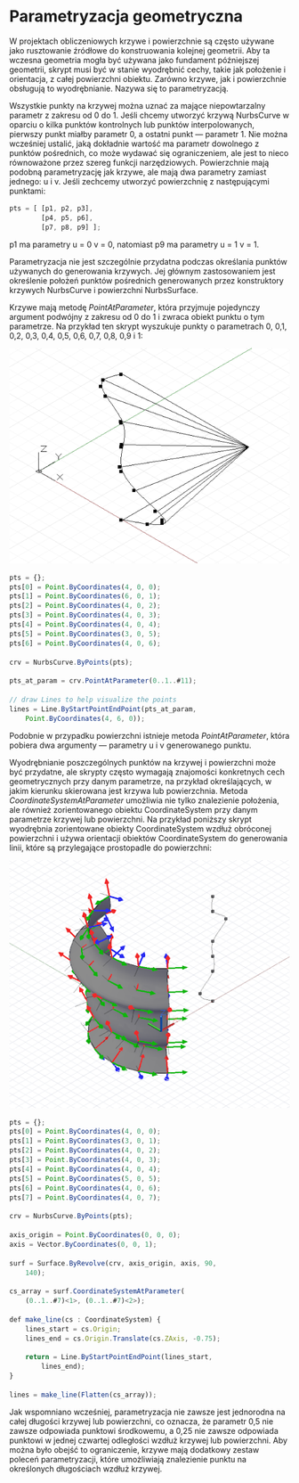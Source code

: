 # Parametryzacja geometryczna

W projektach obliczeniowych krzywe i powierzchnie są często używane jako rusztowanie źródłowe do konstruowania kolejnej geometrii. Aby ta wczesna geometria mogła być używana jako fundament późniejszej geometrii, skrypt musi być w stanie wyodrębnić cechy, takie jak położenie i orientacja, z całej powierzchni obiektu. Zarówno krzywe, jak i powierzchnie obsługują to wyodrębnianie. Nazywa się to parametryzacją.

Wszystkie punkty na krzywej można uznać za mające niepowtarzalny parametr z zakresu od 0 do 1. Jeśli chcemy utworzyć krzywą NurbsCurve w oparciu o kilka punktów kontrolnych lub punktów interpolowanych, pierwszy punkt miałby parametr 0, a ostatni punkt — parametr 1. Nie można wcześniej ustalić, jaką dokładnie wartość ma parametr dowolnego z punktów pośrednich, co może wydawać się ograniczeniem, ale jest to nieco równoważone przez szereg funkcji narzędziowych. Powierzchnie mają podobną parametryzację jak krzywe, ale mają dwa parametry zamiast jednego: u i v. Jeśli zechcemy utworzyć powierzchnię z następującymi punktami:

```js
pts = [ [p1, p2, p3],
        [p4, p5, p6],
        [p7, p8, p9] ];
```

p1 ma parametry u = 0 v = 0, natomiast p9 ma parametry u = 1 v = 1.

Parametryzacja nie jest szczególnie przydatna podczas określania punktów używanych do generowania krzywych. Jej głównym zastosowaniem jest określenie położeń punktów pośrednich generowanych przez konstruktory krzywych NurbsCurve i powierzchni NurbsSurface.

Krzywe mają metodę *PointAtParameter*, która przyjmuje pojedynczy argument podwójny z zakresu od 0 do 1 i zwraca obiekt punktu o tym parametrze. Na przykład ten skrypt wyszukuje punkty o parametrach 0, 0,1, 0,2, 0,3, 0,4, 0,5, 0,6, 0,7, 0,8, 0,9 i 1:

![](images/12-7/GeometricParameterization_01.png)

```js
pts = {};
pts[0] = Point.ByCoordinates(4, 0, 0);
pts[1] = Point.ByCoordinates(6, 0, 1);
pts[2] = Point.ByCoordinates(4, 0, 2);
pts[3] = Point.ByCoordinates(4, 0, 3);
pts[4] = Point.ByCoordinates(4, 0, 4);
pts[5] = Point.ByCoordinates(3, 0, 5);
pts[6] = Point.ByCoordinates(4, 0, 6);

crv = NurbsCurve.ByPoints(pts);

pts_at_param = crv.PointAtParameter(0..1..#11);

// draw Lines to help visualize the points
lines = Line.ByStartPointEndPoint(pts_at_param, 
    Point.ByCoordinates(4, 6, 0));
```

Podobnie w przypadku powierzchni istnieje metoda *PointAtParameter*, która pobiera dwa argumenty — parametry u i v generowanego punktu.

Wyodrębnianie poszczególnych punktów na krzywej i powierzchni może być przydatne, ale skrypty często wymagają znajomości konkretnych cech geometrycznych przy danym parametrze, na przykład określających, w jakim kierunku skierowana jest krzywa lub powierzchnia. Metoda *CoordinateSystemAtParameter* umożliwia nie tylko znalezienie położenia, ale również zorientowanego obiektu CoordinateSystem przy danym parametrze krzywej lub powierzchni. Na przykład poniższy skrypt wyodrębnia zorientowane obiekty CoordinateSystem wzdłuż obróconej powierzchni i używa orientacji obiektów CoordinateSystem do generowania linii, które są przylegające prostopadle do powierzchni:

![](images/12-7/GeometricParameterization_02.png)

```js
pts = {};
pts[0] = Point.ByCoordinates(4, 0, 0);
pts[1] = Point.ByCoordinates(3, 0, 1);
pts[2] = Point.ByCoordinates(4, 0, 2);
pts[3] = Point.ByCoordinates(4, 0, 3);
pts[4] = Point.ByCoordinates(4, 0, 4);
pts[5] = Point.ByCoordinates(5, 0, 5);
pts[6] = Point.ByCoordinates(4, 0, 6);
pts[7] = Point.ByCoordinates(4, 0, 7);

crv = NurbsCurve.ByPoints(pts);

axis_origin = Point.ByCoordinates(0, 0, 0);
axis = Vector.ByCoordinates(0, 0, 1);

surf = Surface.ByRevolve(crv, axis_origin, axis, 90,
    140);

cs_array = surf.CoordinateSystemAtParameter(
    (0..1..#7)<1>, (0..1..#7)<2>);

def make_line(cs : CoordinateSystem) { 
	lines_start = cs.Origin;
    lines_end = cs.Origin.Translate(cs.ZAxis, -0.75);
    
    return = Line.ByStartPointEndPoint(lines_start, 
        lines_end);
}

lines = make_line(Flatten(cs_array));
```

Jak wspomniano wcześniej, parametryzacja nie zawsze jest jednorodna na całej długości krzywej lub powierzchni, co oznacza, że parametr 0,5 nie zawsze odpowiada punktowi środkowemu, a 0,25 nie zawsze odpowiada punktowi w jednej czwartej odległości wzdłuż krzywej lub powierzchni. Aby można było obejść to ograniczenie, krzywe mają dodatkowy zestaw poleceń parametryzacji, które umożliwiają znalezienie punktu na określonych długościach wzdłuż krzywej.

